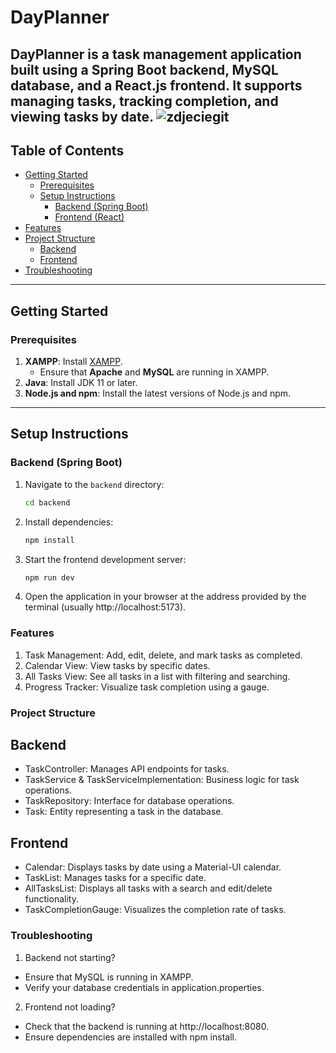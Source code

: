 # DayPlanner

DayPlanner is a task management application built using a **Spring Boot** backend, **MySQL** database, and a **React.js** frontend. It supports managing tasks, tracking completion, and viewing tasks by date.
![zdjeciegit](https://github.com/user-attachments/assets/b111e38f-ab59-4671-a849-39d4a1b2ec3a)
---

## Table of Contents

- [Getting Started](#getting-started)
  - [Prerequisites](#prerequisites)
  - [Setup Instructions](#setup-instructions)
    - [Backend (Spring Boot)](#backend-spring-boot)
    - [Frontend (React)](#frontend-react)
- [Features](#features)
- [Project Structure](#project-structure)
  - [Backend](#backend)
  - [Frontend](#frontend)
- [Troubleshooting](#troubleshooting)
---

## Getting Started

### Prerequisites

1. **XAMPP**: Install [XAMPP](https://www.apachefriends.org/download.html).
   - Ensure that **Apache** and **MySQL** are running in XAMPP.
2. **Java**: Install JDK 11 or later.
3. **Node.js and npm**: Install the latest versions of Node.js and npm.

---

## Setup Instructions

### Backend (Spring Boot)

1. Navigate to the `backend` directory:
   ```bash
   cd backend

2. Install dependencies:
   ```bash
   npm install

3. Start the frontend development server:
   ```bash
   npm run dev
4. Open the application in your browser at the address provided by the terminal (usually http://localhost:5173).
### Features
1. Task Management: Add, edit, delete, and mark tasks as completed.
2. Calendar View: View tasks by specific dates.
3. All Tasks View: See all tasks in a list with filtering and searching.
4. Progress Tracker: Visualize task completion using a gauge.
### Project Structure
## Backend
- TaskController: Manages API endpoints for tasks.
- TaskService & TaskServiceImplementation: Business logic for task operations.
- TaskRepository: Interface for database operations.
- Task: Entity representing a task in the database.
## Frontend
- Calendar: Displays tasks by date using a Material-UI calendar.
- TaskList: Manages tasks for a specific date.
- AllTasksList: Displays all tasks with a search and edit/delete functionality.
- TaskCompletionGauge: Visualizes the completion rate of tasks.
### Troubleshooting
1. Backend not starting?
- Ensure that MySQL is running in XAMPP.
- Verify your database credentials in application.properties.
2. Frontend not loading?
- Check that the backend is running at http://localhost:8080.
- Ensure dependencies are installed with npm install.

